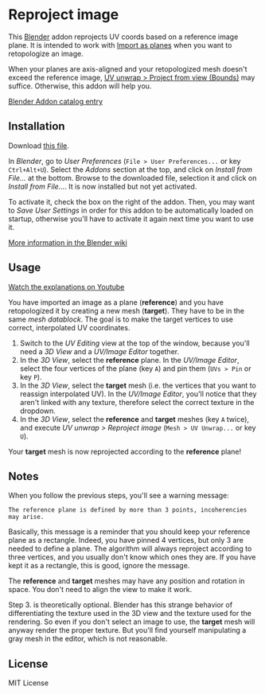 Reproject image
===============

This [Blender](http://blender.org/) addon reprojects UV coords based on a reference image plane. It is intended to work with [Import as planes](http://wiki.blender.org/index.php/Extensions:2.6/Py/Scripts/Add_Mesh/Planes_from_Images) when you want to retopologize an image.

When your planes are axis-aligned and your retopologized mesh doesn't exceed the reference image, [UV unwrap > Project from view (Bounds)](http://wiki.blender.org/index.php/Doc:2.6/Manual/Textures/Mapping/UV/Unwrapping#Project_From_View) may suffice. Otherwise, this addon will help you.

[Blender Addon catalog entry](http://wiki.blender.org/index.php/Extensions:2.6/Py/Scripts/UV/Reproject_image)

Installation
------------

Download [this file](https://raw.githubusercontent.com/Bloutiouf/uv_reproject_image/master/uv_reproject_image.py).

In *Blender*, go to *User Preferences* (`File > User Preferences...` or key `Ctrl+Alt+U`). Select the *Addons* section at the top, and click on *Install from File...* at the bottom. Browse to the downloaded file, selection it and click on *Install from File...*. It is now installed but not yet activated.

To activate it, check the box on the right of the addon. Then, you may want to *Save User Settings* in order for this addon to be automatically loaded on startup, otherwise you'll have to activate it again next time you want to use it.

[More information in the Blender wiki](http://wiki.blender.org/index.php/Doc:2.6/Manual/Extensions/Python/Add-Ons#Installation_of_an_Add-On)

Usage
-----

[Watch the explanations on Youtube](http://youtu.be/GKWtmlR1Uak)

You have imported an image as a plane (**reference**) and you have retopologized it by creating a new mesh (**target**). They have to be in the same *mesh datablock*. The goal is to make the target vertices to use correct, interpolated UV coordinates. 

1. Switch to the *UV Editing* view at the top of the window, because you'll need a *3D View* and a *UV/Image Editor* together.
2. In the *3D View*, select the **reference** plane. In the *UV/Image Editor*, select the four vertices of the plane (key `A`) and pin them (`UVs > Pin` or key `P`).
3. In the *3D View*, select the **target** mesh (i.e. the vertices that you want to reassign interpolated UV). In the *UV/Image Editor*, you'll notice that they aren't linked with any texture, therefore select the correct texture in the dropdown.
4. In the *3D View*, select the **reference** and **target** meshes (key `A` twice), and execute *UV unwrap > Reproject image* (`Mesh > UV Unwrap...` or key `U`).

Your **target** mesh is now reprojected according to the **reference** plane!

Notes
-----

When you follow the previous steps, you'll see a warning message:

	The reference plane is defined by more than 3 points, incoherencies may arise.

Basically, this message is a reminder that you should keep your reference plane as a rectangle. Indeed, you have pinned 4 vertices, but only 3 are needed to define a plane. The algorithm will always reproject according to three vertices, and you usually don't know which ones they are. If you have kept it as a rectangle, this is good, ignore the message.

The **reference** and **target** meshes may have any position and rotation in space. You don't need to align the view to make it work.

Step 3. is theoretically optional. Blender has this strange behavior of differentiating the texture used in the 3D view and the texture used for the rendering. So even if you don't select an image to use, the **target** mesh will anyway render the proper texture. But you'll find yourself manipulating a gray mesh in the editor, which is not reasonable.

License
-------

MIT License